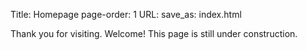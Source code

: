 Title: Homepage
page-order: 1
URL:
save_as: index.html

Thank you for visiting. Welcome! This page is still under construction.
